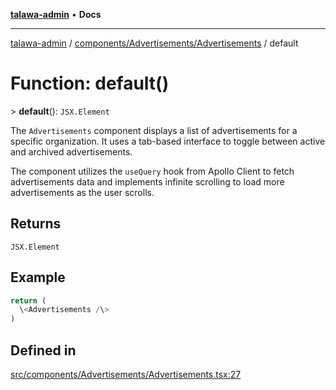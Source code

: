 [**talawa-admin**](../../../../README.md) • **Docs**

***

[talawa-admin](../../../../modules.md) / [components/Advertisements/Advertisements](../README.md) / default

# Function: default()

\> **default**(): `JSX.Element`

The `Advertisements` component displays a list of advertisements for a specific organization.
It uses a tab-based interface to toggle between active and archived advertisements.

The component utilizes the `useQuery` hook from Apollo Client to fetch advertisements data
and implements infinite scrolling to load more advertisements as the user scrolls.

## Returns

`JSX.Element`

## Example

```ts
return (
  \<Advertisements /\>
)
```

## Defined in

[src/components/Advertisements/Advertisements.tsx:27](https://github.com/PalisadoesFoundation/talawa-admin/blob/7496bb3a4c3730e7e3caee73f8bf91c3031e4ae6/src/components/Advertisements/Advertisements.tsx#L27)
